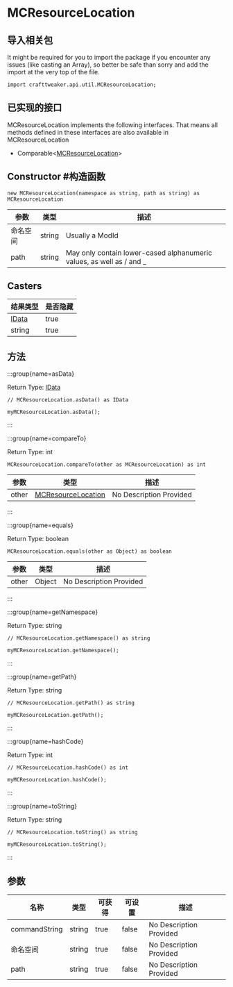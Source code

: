 # MCResourceLocation

## 导入相关包

It might be required for you to import the package if you encounter any issues (like casting an Array), so better be safe than sorry and add the import at the very top of the file.
```zenscript
import crafttweaker.api.util.MCResourceLocation;
```


## 已实现的接口
MCResourceLocation implements the following interfaces. That means all methods defined in these interfaces are also available in MCResourceLocation

- Comparable&lt;[MCResourceLocation](/vanilla/api/util/MCResourceLocation)&gt;

## Constructor #构造函数


```zenscript
new MCResourceLocation(namespace as string, path as string) as MCResourceLocation
```

| 参数   | 类型     | 描述                                                                   |
| ---- | ------ | -------------------------------------------------------------------- |
| 命名空间 | string | Usually a ModId                                                      |
| path | string | May only contain lower-cased alphanumeric values, as well as / and _ |



## Casters

| 结果类型                             | 是否隐藏 |
| -------------------------------- | ---- |
| [IData](/vanilla/api/data/IData) | true |
| string                           | true |

## 方法

:::group{name=asData}

Return Type: [IData](/vanilla/api/data/IData)

```zenscript
// MCResourceLocation.asData() as IData

myMCResourceLocation.asData();
```

:::

:::group{name=compareTo}

Return Type: int

```zenscript
MCResourceLocation.compareTo(other as MCResourceLocation) as int
```

| 参数    | 类型                                                         | 描述                      |
| ----- | ---------------------------------------------------------- | ----------------------- |
| other | [MCResourceLocation](/vanilla/api/util/MCResourceLocation) | No Description Provided |


:::

:::group{name=equals}

Return Type: boolean

```zenscript
MCResourceLocation.equals(other as Object) as boolean
```

| 参数    | 类型     | 描述                      |
| ----- | ------ | ----------------------- |
| other | Object | No Description Provided |


:::

:::group{name=getNamespace}

Return Type: string

```zenscript
// MCResourceLocation.getNamespace() as string

myMCResourceLocation.getNamespace();
```

:::

:::group{name=getPath}

Return Type: string

```zenscript
// MCResourceLocation.getPath() as string

myMCResourceLocation.getPath();
```

:::

:::group{name=hashCode}

Return Type: int

```zenscript
// MCResourceLocation.hashCode() as int

myMCResourceLocation.hashCode();
```

:::

:::group{name=toString}

Return Type: string

```zenscript
// MCResourceLocation.toString() as string

myMCResourceLocation.toString();
```

:::


## 参数

| 名称            | 类型     | 可获得  | 可设置   | 描述                      |
| ------------- | ------ | ---- | ----- | ----------------------- |
| commandString | string | true | false | No Description Provided |
| 命名空间          | string | true | false | No Description Provided |
| path          | string | true | false | No Description Provided |

